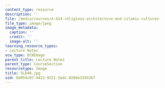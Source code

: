 ```yaml
---
content_type: resource
description: ''
file: /media/courses/4-614-religious-architecture-and-islamic-cultures-fall-2002/bb054c07442392213adc028de33452b7_SLD40.jpg
file_type: image/jpeg
image_metadata:
  caption: ''
  credit: ''
  image-alt: ''
learning_resource_types:
- Lecture Notes
ocw_type: OCWImage
parent_title: Lecture Notes
parent_type: CourseSection
resourcetype: Image
title: SLD40.jpg
uid: bb054c07-4423-9221-3adc-028de33452b7
---
```

